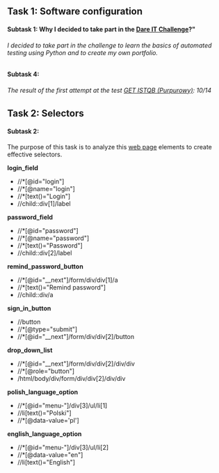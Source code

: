 ## Task 1: Software configuration
#### Subtask 1: Why I decided to take part in the [Dare IT Challenge](https://www.dareit.io/challenges/wstep-do-testow-automatycznych)?"
###### I decided to take part in the challenge to learn the basics of automated testing using Python and to create my own portfolio.
#### Subtask 4: 
###### The result of the first attempt at the test [GET ISTQB (Purpurowy)](https://getistqb.com/#quizzes): 10/14

## Task 2: Selectors
#### Subtask 2:
The purpose of this task is to analyze this [web page](https://scouts-test.futbolkolektyw.pl/en/login?redirected=true) elements to create effective selectors.


**login_field**
+ //*[@id="login"]
+ //*[@name="login"]
+ //*[text()="Login"]
+ //child::div[1]/label

**password_field**
+ //*[@id="password"]
+ //*[@name="password"]
+ //*[text()="Password"]
+ //child::div[2]/label

**remind_password_button**
+ //*[@id="__next"]/form/div/div[1]/a
+ //*[text()="Remind password"]
+ //child::div/a

**sign_in_button**
+ //button
+ //*[@type="submit"]
+ //*[@id="__next"]/form/div/div[2]/button

**drop_down_list**
+ //*[@id="__next"]/form/div/div[2]/div/div
+ //*[@role="button"]
+ /html/body/div/form/div/div[2]/div/div

**polish_language_option**
+ //*[@id="menu-"]/div[3]/ul/li[1]
+ //li[text()="Polski"]
+ //*[@data-value='pl']

**english_language_option**
+ //*[@id="menu-"]/div[3]/ul/li[2]
+ //*[@data-value="en"]
+ //li[text()="English"]



